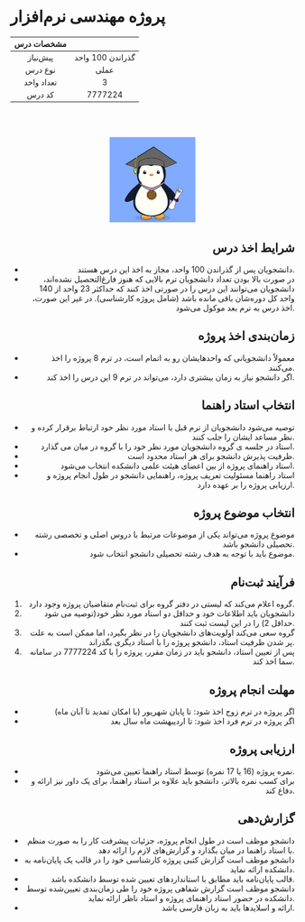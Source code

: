 # پروژه مهندسی نرم‌افزار

<div align="center">

| مشخصات درس |  |
|:-----------:|:---:|
| پیش‌نیاز | گذراندن 100 واحد |
| نوع درس | عملی |
| تعداد واحد | 3 |
| کد درس | 7777224 |


<br><br>

<img src="./تصاویر/0_62FkmAkOZpyUf5OI.gif" width="30%">

</div>





<div align="right">

## شرایط اخذ درس

- دانشجویان پس از گذراندن 100 واحد، مجاز به اخذ این درس هستند.
- در صورت بالا بودن تعداد دانشجویان ترم بالایی که هنوز فارغ‌التحصیل نشده‌اند، دانشجویان می‌توانند این درس را در صورتی اخذ کنند که حداکثر 23 واحد از 140 واحد کل دوره‌شان باقی مانده باشد (شامل پروژه کارشناسی).
در غیر این صورت، اخذ درس به ترم بعد موکول می‌شود.

## زمان‌بندی اخذ پروژه

- معمولاً دانشجویانی که واحدهایشان رو به اتمام است، در ترم 8 پروژه را اخذ می‌کنند.
- اگر دانشجو نیاز به زمان بیشتری دارد، می‌تواند در ترم 9 این درس را اخذ کند.

## انتخاب استاد راهنما

- توصیه می‌شود دانشجویان از ترم قبل با استاد مورد نظر خود ارتباط برقرار کرده و نظر مساعد ایشان را جلب کنند.
- استاد در جلسه ی گروه دانشجویان مورد نظر خود را با گروه در میان می گذارد.
- ظرفیت پذیرش دانشجو برای هر استاد محدود است.
-  استاد راهنمای پروژه از بین اعضای هیئت علمی دانشکده انتخاب می‌شود.
- استاد راهنما مسئولیت تعریف پروژه، راهنمایی دانشجو در طول انجام پروژه و ارزیابی پروژه را بر عهده دارد.

## انتخاب موضوع پروژه

- موضوع پروژه می‌تواند یکی از موضوعات مرتبط با دروس اصلی و تخصصی رشته تحصیلی دانشجو باشد.
- موضوع باید با توجه به هدف رشته تحصیلی دانشجو انتخاب شود.
  

## فرآیند ثبت‌نام

1. گروه اعلام می‌کند که لیستی در دفتر گروه برای ثبت‌نام متقاضیان پروژه وجود دارد.
2. دانشجویان باید اطلاعات خود و حداقل دو استاد مورد نظر خود(توصیه می شود حداقل 2) را در این لیست ثبت کنند.
3. گروه سعی می‌کند اولویت‌های دانشجویان را در نظر بگیرد، اما ممکن است به علت پر شدن ظرفیت استاد، دانشجو پروژه را با استاد دیگری بگذراند.
4. پس از تعیین استاد، دانشجو باید در زمان مقرر، پروژه را با کد 7777224 در سامانه سما اخذ کند.

## مهلت انجام پروژه

- اگر پروژه در ترم زوج اخذ شود: تا پایان شهریور (با امکان تمدید تا آبان ماه)
- اگر پروژه در ترم فرد اخذ شود: تا اردیبهشت ماه سال بعد

## ارزیابی پروژه

- نمره پروژه (16 یا 17 نمره) توسط استاد راهنما تعیین می‌شود.
- برای کسب نمره بالاتر، دانشجو باید علاوه بر استاد راهنما، برای یک داور نیز ارائه و دفاع کند.

## گزارش‌دهی

- دانشجو موظف است در طول انجام پروژه، جزئیات پیشرفت کار را به صورت منظم با استاد راهنما در میان بگذارد و گزارش‌های لازم را ارائه دهد.
- دانشجو موظف است گزارش کتبی پروژه کارشناسی خود را در قالب یک پایان‌نامه به دانشکده ارائه نماید.
- قالب پایان‌نامه باید مطابق با استانداردهای تعیین شده توسط دانشکده باشد.
- دانشجو موظف است گزارش شفاهی پروژه خود را طی زمان‌بندی تعیین‌شده توسط دانشکده در حضور استاد راهنمای پروژه و استاد ناظر ارائه نماید.
- ارائه و اسلایدها باید به زبان فارسی باشد.


</div>
